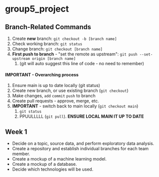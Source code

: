 # group5_project

## Branch-Related Commands

1. Create **new** branch: `git checkout -b [branch name]`
2. Check working branch: `git status`
3. Change branch: `git checkout [branch name]`
4. **First push to branch** - "set the remote as upstream": `git push --set-upstream origin [branch name]`
   1. (git will auto suggest this line of code - no need to remember)

#### IMPORTANT - Overarching process
1. Ensure main is up to date locally (git status)
2. Create new branch, or use existing branch (`git checkout`)
3. Make changes, `add` `commit` `push` to branch
4. Create pull requests - approve, merge, etc.
5. **IMPORTANT** - switch back to main locally (`git checkout main`) 
   1. `git status`
   2. PPUULLLLL (`git pull`). **ENSURE LOCAL MAIN IT UP TO DATE**

## Week 1
- Decide on a topic, source data, and perform exploratory data analysis.
- Create a repository and establish individual branches for each team member.
- Create a mockup of a machine learning model.
- Create a mockup of a database.
- Decide which technologies will be used.